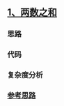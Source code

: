 ## [1、两数之和](https://leetcode-cn.com/problems/two-sum/)
### 思路
### 代码
### 复杂度分析
### [参考思路](https://leetcode-cn.com/problems/two-sum/solution/liang-shu-zhi-he-by-hundoushell-g4cm/)
